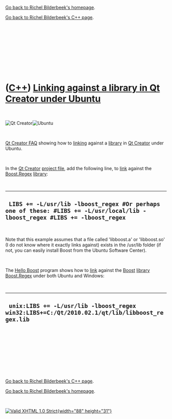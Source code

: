 [Go back to Richel Bilderbeek's homepage](index.htm).

[Go back to Richel Bilderbeek's C++ page](Cpp.htm).

 

 

 

 

 

([C++](Cpp.htm)) [Linking against a library in Qt Creator under Ubuntu](CppQtCreatorLinkingUbuntu.htm)
======================================================================================================

 

![Qt Creator](PicQtCreator.png)![Ubuntu](PicUbuntu.png)

 

[Qt Creator FAQ](CppQtFaq.htm) showing how to [linking](CppLinker.htm)
against a [library](CppLibrary.htm) in [Qt Creator](CppQtCreator.htm)
under Ubuntu.

 

In the [Qt Creator](CppQtCreator.htm) [project
file](CppQtProjectFile.htm), add the following line, to
[link](CppLinker.htm) against the [Boost.Regex](CppRegex.htm)
[library](CppLibrary.htm):

 

  ------------------------------------------------------------------------------------------------------------------------------
  ` LIBS += -L/usr/lib -lboost_regex #Or perhaps one of these: #LIBS += -L/usr/local/lib -lboost_regex #LIBS += -lboost_regex`
  ------------------------------------------------------------------------------------------------------------------------------

 

Note that this example assumes that a file called 'libboost.a' or
'libboost.so' (I do not know where it exactly links against) exists in
the /usr/lib folder (if not, you can easily install Boost from the
Ubuntu Software Center).

 

The [Hello Boost](CppHelloBoost.htm) program shows how to
[link](CppLinker.htm) against the [Boost](CppBoost.htm)
[library](CppLibrary.htm) [Boost.Regex](CppRegex.htm) under both Ubuntu
and Windows:

 

  ------------------------------------------------------------------------------------------------
  ` unix:LIBS += -L/usr/lib -lboost_regex win32:LIBS+=C:/Qt/2010.02.1/qt/lib/libboost_regex.lib`
  ------------------------------------------------------------------------------------------------

 

 

 

 

 

[Go back to Richel Bilderbeek's C++ page](Cpp.htm).

[Go back to Richel Bilderbeek's homepage](index.htm).

 

[![Valid XHTML 1.0 Strict](valid-xhtml10.png){width="88"
height="31"}](http://validator.w3.org/check?uri=referer)
